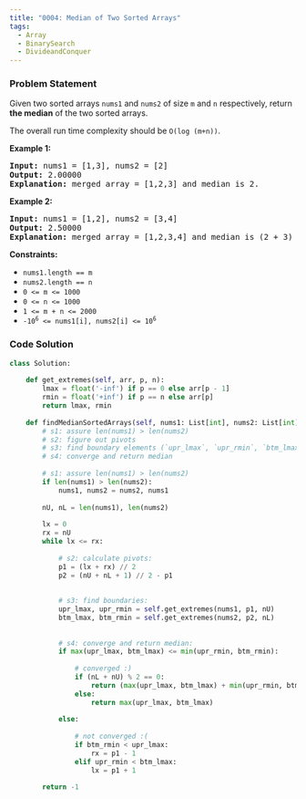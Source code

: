 ```yaml
---
title: "0004: Median of Two Sorted Arrays"
tags:
  - Array
  - BinarySearch
  - DivideandConquer
---
```

### Problem Statement

<p>Given two sorted arrays <code>nums1</code> and <code>nums2</code> of size <code>m</code> and <code>n</code> respectively, return <strong>the median</strong> of the two sorted arrays.</p>

<p>The overall run time complexity should be <code>O(log (m+n))</code>.</p>


<p><strong class="example">Example 1:</strong></p>

<pre>
<strong>Input:</strong> nums1 = [1,3], nums2 = [2]
<strong>Output:</strong> 2.00000
<strong>Explanation:</strong> merged array = [1,2,3] and median is 2.
</pre>

<p><strong class="example">Example 2:</strong></p>

<pre>
<strong>Input:</strong> nums1 = [1,2], nums2 = [3,4]
<strong>Output:</strong> 2.50000
<strong>Explanation:</strong> merged array = [1,2,3,4] and median is (2 + 3) / 2 = 2.5.
</pre>


<p><strong>Constraints:</strong></p>

<ul>
	<li><code>nums1.length == m</code></li>
	<li><code>nums2.length == n</code></li>
	<li><code>0 &lt;= m &lt;= 1000</code></li>
	<li><code>0 &lt;= n &lt;= 1000</code></li>
	<li><code>1 &lt;= m + n &lt;= 2000</code></li>
	<li><code>-10<sup>6</sup> &lt;= nums1[i], nums2[i] &lt;= 10<sup>6</sup></code></li>
</ul>


### Code Solution

```python
class Solution:
	
    def get_extremes(self, arr, p, n):
        lmax = float('-inf') if p == 0 else arr[p - 1]
        rmin = float('+inf') if p == n else arr[p]
        return lmax, rmin
		
    def findMedianSortedArrays(self, nums1: List[int], nums2: List[int]) -> float:
        # s1: assure len(nums1) > len(nums2)
        # s2: figure out pivots
        # s3: find boundary elements (`upr_lmax`, `upr_rmin`, `btm_lmax`, `btm_rmin`)
        # s4: converge and return median
        
        # s1: assure len(nums1) > len(nums2)
        if len(nums1) > len(nums2):
            nums1, nums2 = nums2, nums1
			
        nU, nL = len(nums1), len(nums2)
        
        lx = 0
        rx = nU
        while lx <= rx:
		    
            # s2: calculate pivots:
            p1 = (lx + rx) // 2
            p2 = (nU + nL + 1) // 2 - p1
            
            
            # s3: find boundaries:
            upr_lmax, upr_rmin = self.get_extremes(nums1, p1, nU)
            btm_lmax, btm_rmin = self.get_extremes(nums2, p2, nL)
            
            
            # s4: converge and return median:
            if max(upr_lmax, btm_lmax) <= min(upr_rmin, btm_rmin):
                
                # converged :)
                if (nL + nU) % 2 == 0:
                    return (max(upr_lmax, btm_lmax) + min(upr_rmin, btm_rmin)) / 2
                else:
                    return max(upr_lmax, btm_lmax)
            
            else:
	            
                # not converged :(
                if btm_rmin < upr_lmax:
                    rx = p1 - 1
                elif upr_rmin < btm_lmax:
                    lx = p1 + 1
		    
        return -1
```
